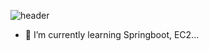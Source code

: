 ![header](https://capsule-render.vercel.app/api?type=waving&color=gradient&height=250&section=header&text=MOZZI_CODE&fontSize=90)



- 🌱 I’m currently learning Springboot, EC2...
  <!--
- 🔭 I’m currently working on ...
- 👯 I’m looking to collaborate on ...
- 🤔 I’m looking for help with ...
- 💬 Ask me about ...
- 📫 How to reach me: ...
- 😄 Pronouns: ...
- ⚡ Fun fact: ... -->


<a href="https://github.com/imysh578"><img align="center" style="height:180px" src="https://github-readme-stats.vercel.app/api?username=wlswnsdn&show_icons=true&include_all_commits=true&theme=tokyonight&hide_border=true" alt="MOZZI's github stats" /></a>
